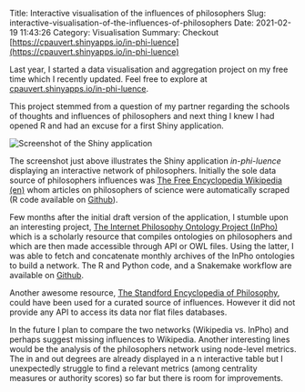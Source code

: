 Title: Interactive visualisation of the influences of philosophers
Slug: interactive-visualisation-of-the-influences-of-philosophers
Date: 2021-02-19 11:43:26
Category: Visualisation
Summary: Checkout [https://cpauvert.shinyapps.io/in-phi-luence](https://cpauvert.shinyapps.io/in-phi-luence)

Last year, I started a data visualisation and aggregation project on my free time which I recently updated. Feel free to explore at [cpauvert.shinyapps.io/in-phi-luence](https://cpauvert.shinyapps.io/in-phi-luence). 

This project stemmed from a question of my partner regarding the schools of thoughts and influences of philosophers and next thing I knew I had opened R and had an excuse for a first Shiny application.

![Screenshot of the Shiny application]({static}/images/in-phi-luence_screenshot.png)


The screenshot just above illustrates the Shiny application _in-phi-luence_ displaying an interactive network of philosophers. Initially the sole data source of philosophers influences was [The Free Encyclopedia Wikipedia (en)](https://en.wikipedia.org) whom articles on philosophers of science were automatically scraped (R code available on [Github](https://github.com/cpauvert/in-phi-luence)).

Few months after the initial draft version of the application, I stumble upon an interesting project, [The Internet Philosophy Ontology Project (InPho)](https://www.inphoproject.org) which is a scholarly resource that compiles ontologies on philosophers and which are then made accessible through API or OWL files. Using the latter, I was able to fetch and concatenate monthly archives of the InPho ontologies to build a network. The R and Python code, and a Snakemake workflow are available on [Github](https://github.com/cpauvert/in-phi-luence/inpho).

Another awesome resource, [The Standford Encyclopedia of Philosophy](https://plato.stanford.edu/), could have been used for a curated source of influences. However it did not provide any API to access its data nor flat files databases.

In the future I plan to compare the two networks (Wikipedia vs. InPho) and perhaps suggest missing influences to Wikipedia. Another interesting lines would be the analysis of the philosophers network using node-level metrics. The in and out degrees are already displayed in a n interactive table but I unexpectedly struggle to find a relevant metrics (among centrality measures or authority scores) so far but there is room for improvements. 

